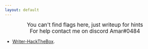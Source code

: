 ```yaml
---
layout: default
---
```


<center><big> You can't find flags here, just writeup for hints </big></center>
<center><big> For help contact me on discord Amar#0484 </big></center>













* [Writer-HackTheBox](./writer-htb.html).
